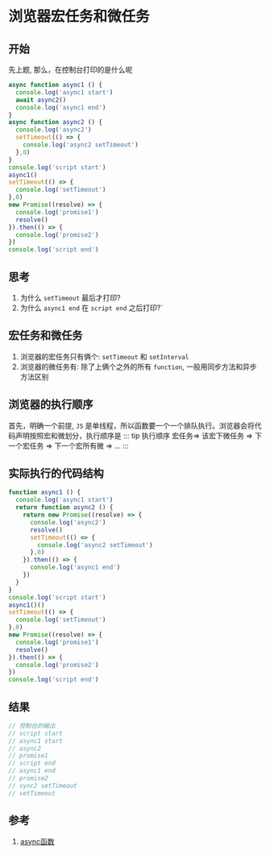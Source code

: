 # 浏览器宏任务和微任务

## 开始
先上题, 那么，在控制台打印的是什么呢
```js
async function async1 () {
  console.log('async1 start')
  await async2()
  console.log('async1 end')
}
async function async2 () {
  console.log('async2')
  setTimeout(() => {
    console.log('async2 setTimeout')
  },0)
}
console.log('script start')
async1()
setTimeout(() => {
  console.log('setTimeout')
},0)
new Promise((resolve) => {
  console.log('promise1')
  resolve()
}).then(() => {
  console.log('promise2')
})
console.log('script end')
```


## 思考

1. 为什么 `setTimeout` 最后才打印?
1. 为什么 `async1 end` 在 `script end` 之后打印?`

## 宏任务和微任务
1. 浏览器的宏任务只有俩个: `setTimeout` 和 `setInterval`
1. 浏览器的微任务有: 除了上俩个之外的所有 `function`, 一般用同步方法和异步方法区别


## 浏览器的执行顺序
首先，明确一个前提, `JS` 是单线程，所以函数要一个一个排队执行。浏览器会将代码声明按照宏和微划分，执行顺序是
::: tip 执行顺序
宏任务=> 该宏下微任务 => 下一个宏任务 => 下一个宏所有微 => ...
:::


## 实际执行的代码结构
```js
function async1 () {
  console.log('async1 start')
  return function async2 () {
    return new Promise((resolve) => {
      console.log('async2')
      resolve()
      setTimeout(() => {
        console.log('async2 setTimeout')
      },0)
    }).then(() => {
      console.log('async1 end')
    })
  }
}
console.log('script start')
async1()()
setTimeout(() => {
  console.log('setTimeout')
},0)
new Promise((resolve) => {
  console.log('promise1')
  resolve()
}).then(() => {
  console.log('promise2')
})
console.log('script end')

```



## 结果
```js
// 控制台的输出
// script start
// async1 start
// async2
// promise1
// script end
// async1 end
// promise2
// sync2 setTimeout
// setTimeout
```

## 参考
1. [async函数](https://developer.mozilla.org/zh-CN/docs/Web/JavaScript/Reference/Statements/async_function 'async函数')